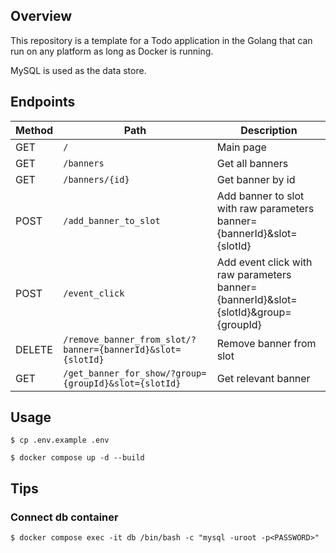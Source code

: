 ## Overview

This repository is a template for a Todo application in the Golang that can run on any platform as long as Docker is running.

MySQL is used as the data store.

## Endpoints

Method | Path                                                        | Description                                                                         
---    |-------------------------------------------------------------|-------------------------------------------------------------------------------------
GET    | `/`                                                         | Main page                                                                           |
GET    | `/banners`                                                  | Get all banners                                                                     |
GET    | `/banners/{id}`                                             | Get banner by id                                                                    |
POST   | `/add_banner_to_slot`                                       | Add banner to slot with raw parameters banner={bannerId}&slot={slotId}              |
POST   | `/event_click`                                              | Add event click with raw parameters banner={bannerId}&slot={slotId}&group={groupId} |
DELETE | `/remove_banner_from_slot/?banner={bannerId}&slot={slotId}` | Remove banner from slot                                                             |
GET    | `/get_banner_for_show/?group={groupId}&slot={slotId}`       | Get relevant banner                                                                 |

## Usage

```shell
$ cp .env.example .env

$ docker compose up -d --build
```

## Tips

### Connect db container

```shell
$ docker compose exec -it db /bin/bash -c "mysql -uroot -p<PASSWORD>"
```
